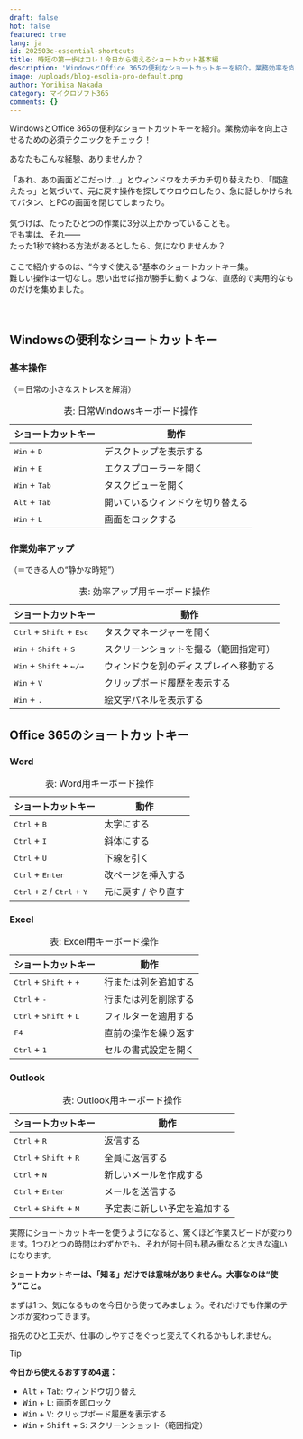 ```yaml
---
draft: false
hot: false
featured: true
lang: ja
id: 202503c-essential-shortcuts
title: 時短の第一歩はコレ！今日から使えるショートカット基本編
description: 'WindowsとOffice 365の便利なショートカットキーを紹介。業務効率を向上させるための必須テクニックをチェック！ '
image: /uploads/blog-esolia-pro-default.png
author: Yorihisa Nakada
category: マイクロソフト365
comments: {}
---
```

WindowsとOffice 365の便利なショートカットキーを紹介。業務効率を向上させるための必須テクニックをチェック！ 

<!--more-->
あなたもこんな経験、ありませんか？<br> 
<br>
「あれ、あの画面どこだっけ…」とウィンドウをカチカチ切り替えたり、「間違えたっ」と気づいて、元に戻す操作を探してウロウロしたり、急に話しかけられてバタン、とPCの画面を閉じてしまったり。<br> 
<br>
気づけば、たったひとつの作業に3分以上かかっていることも。<br> 
でも実は、それ——<br>
たった1秒で終わる方法があるとしたら、気になりませんか？<br> 
<br>
ここで紹介するのは、“今すぐ使える”基本のショートカットキー集。<br> 
難しい操作は一切なし。思い出せば指が勝手に動くような、直感的で実用的なものだけを集めました。<br> 
<br>
<br>

## Windowsの便利なショートカットキー
### 基本操作
（＝日常の小さなストレスを解消）

<table  class="not-prose w-full text-sm">
  <caption>
    表: 日常Windowsキーボード操作
  </caption>
  <thead class="bg-zinc-50">
    <tr>
      <th class="p-2">ショートカットキー</th>
      <th class="p-2">動作</th>
    </tr>
  </thead>
  <tbody>
    <tr>
      <td><kbd>Win</kbd> + <kbd>D</kbd></td>
      <td>デスクトップを表示する</td>
    </tr>
    <tr>
      <td><kbd>Win</kbd> + <kbd>E</kbd></td>
      <td>エクスプローラーを開く</td>
    </tr>
    <tr>
      <td><kbd>Win</kbd> + <kbd>Tab</kbd></td>
      <td>タスクビューを開く</td>
    </tr>
    <tr>
      <td><kbd>Alt</kbd> + <kbd>Tab</kbd></td>
      <td>開いているウィンドウを切り替える</td>
    </tr>
    <tr>
      <td><kbd>Win</kbd> + <kbd>L</kbd></td>
      <td>画面をロックする</td>
    </tr>
  </tbody>
</table>

### 作業効率アップ
（＝できる人の“静かな時短”）

<table class="not-prose w-full text-sm">
  <caption>
    表: 効率アップ用キーボード操作
  </caption>
  <thead>
    <tr>
      <th>ショートカットキー</th>
      <th>動作</th>
    </tr>
  </thead>
  <tbody>
    <tr>
      <td><kbd>Ctrl</kbd> + <kbd>Shift</kbd> + <kbd>Esc</kbd></td>
      <td>タスクマネージャーを開く</td>
    </tr>
    <tr>
      <td><kbd>Win</kbd> + <kbd>Shift</kbd> + <kbd>S</kbd></td>
      <td>スクリーンショットを撮る（範囲指定可）</td>
    </tr>
    <tr>
      <td><kbd>Win</kbd> + <kbd>Shift</kbd> + <kbd>←/→</kbd></td>
      <td>ウィンドウを別のディスプレイへ移動する</td>
    </tr>
    <tr>
      <td><kbd>Win</kbd> + <kbd>V</kbd></td>
      <td>クリップボード履歴を表示する</td>
    </tr>
    <tr>
      <td><kbd>Win</kbd> + <kbd>.</kbd></td>
      <td>絵文字パネルを表示する</td>
    </tr>
  </tbody>
</table>



## Office 365のショートカットキー
### Word

<table class="not-prose w-full text-sm">
  <caption>
    表: Word用キーボード操作
  </caption>
  <thead>
    <tr>
      <th>ショートカットキー</th>
      <th>動作</th>
    </tr>
  </thead>
  <tbody>
    <tr>
      <td><kbd>Ctrl</kbd> + <kbd>B</kbd></td>
      <td>太字にする</td>
    </tr>
    <tr>
      <td><kbd>Ctrl</kbd> + <kbd>I</kbd></td>
      <td>斜体にする</td>
    </tr>
    <tr>
      <td><kbd>Ctrl</kbd> + <kbd>U</kbd></td>
      <td>下線を引く</td>
    </tr>
    <tr>
      <td><kbd>Ctrl</kbd> + <kbd>Enter</kbd></td>
      <td>改ページを挿入する</td>
    </tr>
    <tr>
      <td><kbd>Ctrl</kbd> + <kbd>Z</kbd> / <kbd>Ctrl</kbd> + <kbd>Y</kbd></td>
      <td>元に戻す / やり直す</td>
    </tr>
  </tbody>
</table>


### Excel 

<table class="not-prose w-full text-sm">
  <caption>
    表: Excel用キーボード操作
  </caption>
  <thead>
    <tr>
      <th>ショートカットキー</th>
      <th>動作</th>
    </tr>
  </thead>
  <tbody>
    <tr>
      <td><kbd>Ctrl</kbd> + <kbd>Shift</kbd> + <kbd>+</kbd> </td>
      <td>行または列を追加する</td>
    </tr>
    <tr>
      <td><kbd>Ctrl</kbd> + <kbd>-</kbd></td>
      <td>行または列を削除する</td>
    </tr>
    <tr>
      <td><kbd>Ctrl</kbd> + <kbd>Shift</kbd> + <kbd>L</kbd></td>
      <td>フィルターを適用する</td>
    </tr>
    <tr>
      <td><kbd>F4</kbd></td>
      <td>直前の操作を繰り返す</td>
    </tr>
    <tr>
      <td><kbd>Ctrl</kbd> + <kbd>1</kbd></td>
      <td>セルの書式設定を開く</td>
    </tr>
  </tbody>
</table>


### Outlook

<table class="not-prose w-full text-sm">
  <caption>
    表: Outlook用キーボード操作
  </caption>
  <thead>
    <tr>
      <th>ショートカットキー</th>
      <th>動作</th>
    </tr>
  </thead>
  <tbody>
    <tr>
      <td><kbd>Ctrl</kbd> + <kbd>R</kbd></td>
      <td>返信する</td>
    </tr>
    <tr>
      <td><kbd>Ctrl</kbd> + <kbd>Shift</kbd> + <kbd>R</kbd></td>
      <td>全員に返信する</td>
    </tr>
    <tr>
      <td><kbd>Ctrl</kbd> + <kbd>N</kbd></td>
      <td>新しいメールを作成する</td>
    </tr>
    <tr>
      <td><kbd>Ctrl</kbd> + <kbd>Enter</kbd></td>
      <td>メールを送信する</td>
    </tr>
    <tr>
      <td><kbd>Ctrl</kbd> + <kbd>Shift</kbd> + <kbd>M</kbd></td>
      <td>予定表に新しい予定を追加する</td>
    </tr>
  </tbody>
</table>

実際にショートカットキーを使うようになると、驚くほど作業スピードが変わります。1つひとつの時間はわずかでも、それが何十回も積み重なると大きな違いになります。 

**ショートカットキーは、「知る」だけでは意味がありません。大事なのは“使う”こと。** 

まずは1つ、気になるものを今日から使ってみましょう。それだけでも作業のテンポが変わってきます。 

指先のひと工夫が、仕事のしやすさをぐっと変えてくれるかもしれません。 


> [!TIP] 
> **今日から使えるおすすめ4選：**
> - <kbd>Alt</kbd> + <kbd>Tab</kbd>: ウィンドウ切り替え 
> - <kbd>Win</kbd> + <kbd>L</kbd>: 画面を即ロック 
> - <kbd>Win</kbd> + <kbd>V</kbd>: クリップボード履歴を表示する
> - <kbd>Win</kbd> + <kbd>Shift</kbd> + <kbd>S</kbd>: スクリーンショット（範囲指定）
> <br><br>